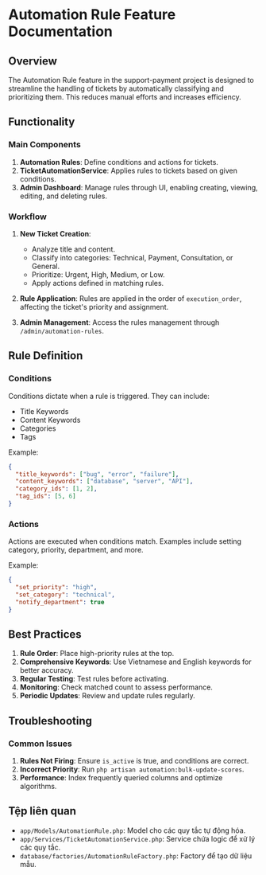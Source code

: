 # Automation Rule Feature Documentation

## Overview

The Automation Rule feature in the support-payment project is designed to streamline the handling of tickets by automatically classifying and prioritizing them. This reduces manual efforts and increases efficiency.

## Functionality

### Main Components

1. **Automation Rules**: Define conditions and actions for tickets.
2. **TicketAutomationService**: Applies rules to tickets based on given conditions.
3. **Admin Dashboard**: Manage rules through UI, enabling creating, viewing, editing, and deleting rules.

### Workflow

1. **New Ticket Creation**:
   - Analyze title and content.
   - Classify into categories: Technical, Payment, Consultation, or General.
   - Prioritize: Urgent, High, Medium, or Low.
   - Apply actions defined in matching rules.

2. **Rule Application**:
   Rules are applied in the order of `execution_order`, affecting the ticket's priority and assignment.

3. **Admin Management**:
   Access the rules management through `/admin/automation-rules`.

## Rule Definition

### Conditions

Conditions dictate when a rule is triggered. They can include:
- Title Keywords
- Content Keywords
- Categories
- Tags

Example:

```json
{
  "title_keywords": ["bug", "error", "failure"],
  "content_keywords": ["database", "server", "API"],
  "category_ids": [1, 2],
  "tag_ids": [5, 6]
}
```

### Actions

Actions are executed when conditions match. Examples include setting category, priority, department, and more.

Example:

```json
{
  "set_priority": "high",
  "set_category": "technical",
  "notify_department": true
}
```

## Best Practices

1. **Rule Order**: Place high-priority rules at the top.
2. **Comprehensive Keywords**: Use Vietnamese and English keywords for better accuracy.
3. **Regular Testing**: Test rules before activating.
4. **Monitoring**: Check matched count to assess performance.
5. **Periodic Updates**: Review and update rules regularly.

## Troubleshooting

### Common Issues

1. **Rules Not Firing**: Ensure `is_active` is true, and conditions are correct.
2. **Incorrect Priority**: Run `php artisan automation:bulk-update-scores`.
3. **Performance**: Index frequently queried columns and optimize algorithms.

## Tệp liên quan

-   `app/Models/AutomationRule.php`: Model cho các quy tắc tự động hóa.
-   `app/Services/TicketAutomationService.php`: Service chứa logic để xử lý các quy tắc.
-   `database/factories/AutomationRuleFactory.php`: Factory để tạo dữ liệu mẫu.
